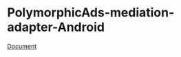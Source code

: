 # PolymorphicAds-mediation-adapter-Android
[Document](https://github.com/FullSpeedInc-SmartPhoneDepartment/PolymorphicAds-mediation-adapter-android/wiki)
